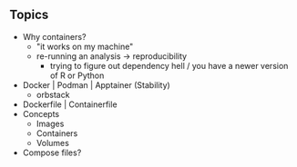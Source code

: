 ## Topics

- Why containers?
	- "it works on my machine"
	- re-running an analysis -> reproducibility
		- trying to figure out dependency hell / you have a newer version of R or Python
- Docker | Podman | Apptainer (Stability)
	- orbstack
- Dockerfile | Containerfile
- Concepts
	- Images
	- Containers
	- Volumes
- Compose files?